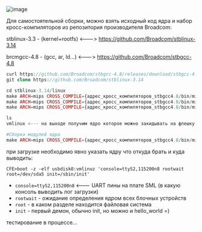 ![image](https://github.com/sw3nlab/sml482hd/blob/master/manual_kernel_cross_compile/menuconfig.png)


Для самостоятельной сборки, можно взять исходный код ядра и набор кросс-компиляторов из репозитория производителя Broadcom:

stblinux-3.3 - (kernel+rootfs)  <---> https://github.com/Broadcom/stblinux-3.14

brcmgcc-4.8 - (gcc, ar, ld...) <---> https://github.com/Broadcom/stbgcc-4.8

```php
curl https://github.com/Broadcom/stbgcc-4.8/releases/download/stbgcc-4.8-1.7/stbgcc-4.8-1.7.tar.bz2 -L | tar -xvzf -
git clone https://github.com/Broadcom/stblinux-3.14

cd stblinux-3.14/linux
make ARCH=mips CROSS_COMPILE={адрес_кросс_компиляторов_stbgcc4.8/bin/mipsel-linux-} bcm7231b0_defconfig <--- аттачим дефолтный конфиг этого камня
make ARCH=mips CROSS_COMPILE={адрес_кросс_компиляторов_stbgcc4.8/bin/mipsel-linux-} menuconfig <--- конфигурируем, добавляем плюшки
make ARCH=mips CROSS_COMPILE={адрес_кросс_компиляторов_stbgcc4.8/bin/mipsel-linux-} <--- компилируем ядро можно с ключём -j равному кол.ву ядер вашего процессора

ls
vmlinux <--- на выходе получим ядро которое можно закидывать на флешку в fat16 раздел, если нет ошибок в процессе компиляции

#Сборка модулей ядра
make ARCH=mips CROSS_COMPILE={адрес_кросс_компиляторов_stbgcc4.8/bin/mipsel-linux-} modules

```

при загрузке необходимо явно указать ядру что откуда брать и куда выводить:

`CFE>boot -z -elf usbdisk0:vmlinuz 'console=ttyS2,115200n8 rootwait root=/dev/sda5 init=/sbin/init'`

- `console=ttyS2,115200n8` <--- UART пины на плате SML (в какую консоль выводить лог загрузки)
- `rootwait` - ожидание определения ядром всех блочных устройств
- `root` - в каком разделе находится файловая система
- `init` - первый демон, обычно init, но можно и hello_world =)


тестирование в процессе...


